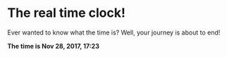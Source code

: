 # The real time clock!

Ever wanted to know what the time is? Well, your journey is about to end!

**The time is Nov 28, 2017, 17:23**